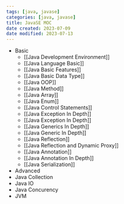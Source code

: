 ```yaml
---
tags: [java, javase]
categories: [java, javase]
title: JavaSE MOC
date created: 2023-07-09
date modified: 2023-07-13
---
```


- Basic
	- [[Java Development Environment]]
	- [[Java Language Basic]]
	- [[Java Basic Features]]
	- [[Java Basic Data Type]]
	- [[Java OOP]]
	- [[Java Method]]
	- [[Java Array]]
	- [[Java Enum]]
	- [[Java Control Statements]]
	- [[Java Exception In Depth]]
	- [[Java Exception In Depth]]
	- [[Java Generics In Depth]]
	- [[Java Generic In Depth]]
	- [[Java Reflection]]
	- [[Java Reflection and Dynamic Proxy]]
	- [[Java Annotation]]
	- [[Java Annotation In Depth]]
	- [[Java Serialization]]
- Advanced
- Java Collection
- Java IO
- Java Concurency
- JVM
